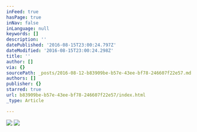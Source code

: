 ```yaml
---
inFeed: true
hasPage: true
inNav: false
inLanguage: null
keywords: []
description: ''
datePublished: '2016-08-15T23:00:24.797Z'
dateModified: '2016-08-15T23:00:24.298Z'
title: ''
author: []
via: {}
sourcePath: _posts/2016-08-12-b83909be-b57e-43ee-bf78-246607f22e57.md
authors: []
publisher: {}
starred: true
url: b83909be-b57e-43ee-bf78-246607f22e57/index.html
_type: Article

---
```

![](https://the-grid-user-content.s3-us-west-2.amazonaws.com/38b38656-a799-42da-b71e-86f7c2c5e2a9.jpg)
![](https://the-grid-user-content.s3-us-west-2.amazonaws.com/67ec66fe-8691-4e9a-bd6f-fe57e5f60b44.jpg)